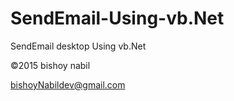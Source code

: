 # SendEmail-Using-vb.Net
SendEmail desktop Using vb.Net

©2015 bishoy nabil 

bishoyNabildev@gmail.com
 
